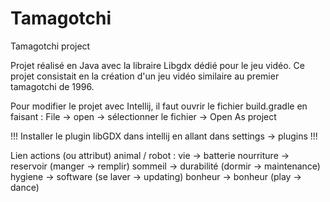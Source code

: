 # Tamagotchi

Tamagotchi project

Projet réalisé en Java avec la libraire Libgdx dédié pour le jeu vidéo.
Ce projet consistait en la création d'un jeu vidéo similaire au premier tamagotchi de 1996.

Pour modifier le projet avec Intellij, il faut ouvrir le fichier build.gradle en faisant :
File → open → sélectionner le fichier → Open As project

!!! Installer le plugin libGDX dans intellij en allant dans settings -> plugins !!!

Lien actions (ou attribut) animal / robot :
vie → batterie
nourriture → reservoir (manger → remplir)
sommeil → durabilité (dormir → maintenance)
hygiene → software (se laver → updating)
bonheur → bonheur (play → dance)
